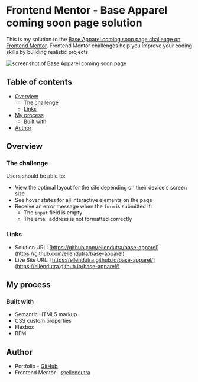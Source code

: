 # Frontend Mentor - Base Apparel coming soon page solution

This is my solution to the [Base Apparel coming soon page challenge on Frontend Mentor](https://www.frontendmentor.io/challenges/base-apparel-coming-soon-page-5d46b47f8db8a7063f9331a0). Frontend Mentor challenges help you improve your coding skills by building realistic projects.

![screenshot of Base Apparel coming soon page](https://i.imgur.com/pXLxDZ4.png)

## Table of contents

- [Overview](#overview)
  - [The challenge](#the-challenge)
  - [Links](#links)
- [My process](#my-process)
  - [Built with](#built-with)
- [Author](#author)

## Overview

### The challenge

Users should be able to:

- View the optimal layout for the site depending on their device's screen size
- See hover states for all interactive elements on the page
- Receive an error message when the `form` is submitted if:
  - The `input` field is empty
  - The email address is not formatted correctly

### Links

- Solution URL: [https://github.com/ellendutra/base-apparel](https://github.com/ellendutra/base-apparel)
- Live Site URL: [https://ellendutra.github.io/base-apparel/](https://ellendutra.github.io/base-apparel/)

## My process

### Built with

- Semantic HTML5 markup
- CSS custom properties
- Flexbox
- BEM

## Author

- Portfolio - [GitHub](https://github.com/ellendutra)
- Frontend Mentor - [@ellendutra](https://www.frontendmentor.io/profile/ellendutra)
